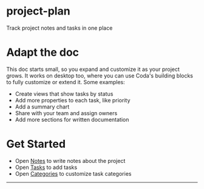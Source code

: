# project-plan
Track project notes and tasks in one place

# Adapt the doc

This doc starts small, so you expand and customize it as your project grows.
It works on desktop too, where you can use Coda's building blocks to fully customize or extend it.  Some examples:
* Create views that show tasks by status
* Add more properties to each task, like priority
* Add a summary chart
* Share with your team and assign owners
* Add more sections for written documentation

# Get Started
* Open [Notes](https://coda.io/d/_d5xvrFKvH-R/Notes_sunmd) to write notes about the project
* Open [Tasks](https://coda.io/d/_d5xvrFKvH-R/Tasks_suNdk) to add tasks
* Open [Categories](https://coda.io/d/_d5xvrFKvH-R/Categories_suCX0) to customize task categories
---
